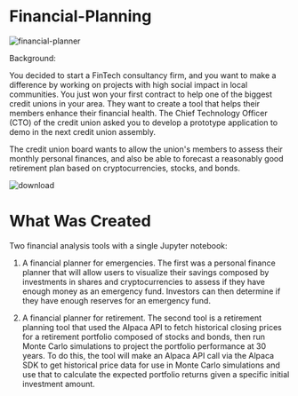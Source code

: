 # Financial-Planning

![financial-planner](https://github.com/shahp630/Financial-Planning/assets/133065460/8eceff7a-2ee0-4e4d-a356-78d783324dd1)

Background:

You decided to start a FinTech consultancy firm, and you want to make a difference by working on projects with high social impact in local communities. You just won your first contract to help one of the biggest credit unions in your area. They want to create a tool that helps their members enhance their financial health. The Chief Technology Officer (CTO) of the credit union asked you to develop a prototype application to demo in the next credit union assembly.

The credit union board wants to allow the union's members to assess their monthly personal finances, and also be able to forecast a reasonably good retirement plan based on cryptocurrencies, stocks, and bonds.


![download](https://github.com/shahp630/Financial-Planning/assets/133065460/cd840a98-3c32-4840-a2c6-c910de5d23c6)



# What Was Created

Two financial analysis tools with a single Jupyter notebook:

1) A financial planner for emergencies. The first was a personal finance planner that will allow users to visualize their savings composed by investments in shares and cryptocurrencies to assess if they have enough money as an emergency fund. Investors can then determine if they have enough reserves for an emergency fund.

2) A financial planner for retirement. The second tool is a retirement planning tool that used the Alpaca API to fetch historical closing prices for a retirement portfolio composed of stocks and bonds, then run Monte Carlo simulations to project the portfolio performance at 30 years. To do this, the tool will make an Alpaca API call via the Alpaca SDK to get historical price data for use in Monte Carlo simulations and use that to calculate the expected portfolio returns given a specific initial investment amount.

